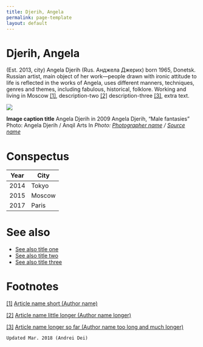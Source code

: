 ```yaml
---
title: Djerih, Angela
permalink: page-template
layout: default
---
```


# Djerih, Angela

(Est. 2013, city) Angela Djerih (Rus. Анджела Джерих) born 1965, Donetsk. Russian artist, main object of her work—people drawn with ironic attitude to life is reflected in the works of Angela, uses different manners, techniques, genres and themes, including fabulous, historical, folklore. Working and living in Moscow <span id="a1">[\[1\]](#f1)</span>, description-two <span id="a2">[\[2\]](#f2)</span> description-three <span id="a3">[\[3\]](#f3)</span>, extra text.

![](/encyclopedia/images/image-name.jpg)

**Image caption title**
Angela Djerih in 2009
Angela Djerih, “Male fantasies”
Photo: Angela Djerih / Anqil Arts In
*Photo: [Photographer name](/photographer-name-page) / [Source name](/source-name-page)*

# Conspectus

|Year|City|
|----|-----|
|2014|Tokyo|
|2015|Moscow|
|2017|Paris|

# See also

+ [See also title one](page-template)
+ [See also title two](page-template)
+ [See also title three](page-template)

# Footnotes

[[1]](#a1) <span id="f1"></span> [Article name short (Author name)](http://example.net/article)

[[2]](#a2) <span id="f2"></span> [Article name little longer (Author name longer)](http://example.net/article)

[[3]](#a3) <span id="f3"></span> [Article name longer so far (Author name too long and much longer)](http://example.net/article)

`Updated Mar. 2018 (Andrei Dei)`
